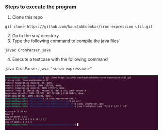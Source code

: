 ### Steps to execute the program

1. Clone this repo
```
git clone https://github.com/kaustubhdeokar/cron-expression-util.git
```
2. Go to the src/ directory
3. Type the following command to compile the java files
```
javac CronParser.java
```
4. Execute a testcase with the following command
```
java CronParser.java "<cron-expression>"
```

![./res/steps-to-execute](res/steps-to-execute.png)
